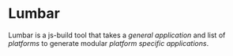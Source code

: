 # Lumbar #

Lumbar is a js-build tool that takes a _general application_ and list of _platforms_ to generate modular _platform specific applications_.

